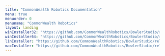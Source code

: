 ```yaml
---
title: "CommonWealth Robotics Documentation"
menu: true
menuorder: 0
menuname: "CommonWealth Robotics"
layout: landing
winInstaller32: "https://github.com/CommonWealthRobotics/BowlerStudio/releases/download/0.25.4/Windows-32-BowlerStudio-0.25.4.exe"
winInstaller64: "https://github.com/CommonWealthRobotics/BowlerStudio/releases/download/0.25.4/Windows-64-BowlerStudio-0.25.4.exe"
linInstaller: "https://github.com/CommonWealthRobotics/BowlerStudio/releases/download/0.25.4/Ubuntu-BowlerStudio-0.25.4.deb"
macInstaller: "https://github.com/CommonWealthRobotics/BowlerStudio/releases/download/0.25.4/MacOSX-BowlerStudio-0.25.4.zip"
---
```



